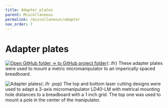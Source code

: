 ```yaml
---
title: Adapter plates
parent: Miscellaneous
permalink: /miscellaneous/adapter
nav_order: 7
---
```


# Adapter plates

[![Open GitHub folder]({{site.baseurl}}/assets/img/GitHub-Mark-32px.png) → to GitHub project folder](https://github.com/reiserlab/Component-Designs/tree/main/Miscellaneous/Adapter_metric-imperial_manipulator){:.ifr}
These adapter plates were used to mount a metric micromanipulator to an imperically spaced breadboard.

![Adapter plates]({{site.baseurl}}/assets/img/Miscellaneous/Adapter_metric-imperial_manipulator/Adapter_metric-imperial_micro-manipulator_bottom.png){:.ifr .pop}
The top and bottom laser cutting designs were used to adapt a 3-axis micromanipulator LD40-LM with metrical mounting hole distances to a breadboard with a 1 inch grid. The top one was used to mount a pole in the center of the manipulator.
